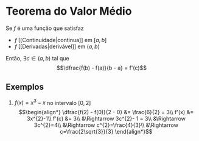 # Teorema do Valor Médio

Se $f$ é uma função que satisfaz
- $f$ [[Continuidade|continua]] em $[a, b]$
- $f$ [[Derivadas|derivável]] em $(a, b)$

Então, $\exists c \in (a, b)$ tal que
$$\dfrac{f(b) - f(a)}{b - a} = f'(c)$$

## Exemplos
1. $f(x) = x^{3}- x$ no intervalo $[0, 2]$
$$\begin{align*}
\dfrac{f(2) - f(0)}{2 - 0} &= \frac{6}{2} = 3\\
f'(x) &= 3x^{2}-1\\
f'(c) &= 3\\
&\Rightarrow 3c^{2}- 1 = 3\\
&\Rightarrow 3c^{2}=4\\
&\Rightarrow c^{2}=\frac{4}{3}\\
&\Rightarrow c=\frac{2\sqrt{3}}{3}
\end{align*}$$